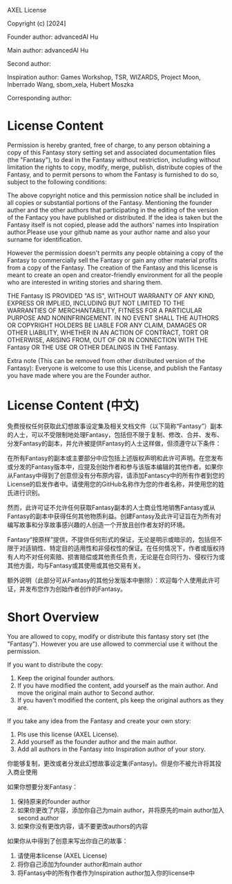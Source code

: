 AXEL License

Copyright (c) [2024]

Founder author: advancedAI Hu

Main author: advancedAI Hu

Second author: 

Inspiration author: Games Workshop, TSR, WIZARDS, Project Moon, Inberrado Wang, sbom_xela, Hubert Moszka

Corresponding author: 

# License Content
Permission is hereby granted, free of charge, to any person obtaining a copy of this Fantasy story setting set and associated documentation files (the "Fantasy"), to deal in the Fantasy without restriction, including without limitation the rights to copy, modify, merge, publish, distribute copies of the Fantasy, and to permit persons to whom the Fantasy is furnished to do so, subject to the following conditions:

The above copyright notice and this permission notice shall be included in all copies or substantial portions of the Fantasy. Mentioning the founder auther and the other authors that participating in the editing of the version of the Fantacy you have published or distributed. If the idea is taken but the Fantasy itself is not copied, please add the authors' names into Inspiration author.Please use your github name as your author name and also your surname for identification.

However the permission doesn't permits any people obtaining a copy of the Fantasy to commercially sell the Fantasy or gain any other material profits from a copy of the Fantasy. The creation of the Fantasy and this license is meant to create an open and creator-friendly environment for all the people who are interested in writing stories and sharing them.

THE Fantasy IS PROVIDED "AS IS", WITHOUT WARRANTY OF ANY KIND, EXPRESS OR IMPLIED, INCLUDING BUT NOT LIMITED TO THE WARRANTIES OF MERCHANTABILITY, FITNESS FOR A PARTICULAR PURPOSE AND NONINFRINGEMENT. IN NO EVENT SHALL THE AUTHORS OR COPYRIGHT HOLDERS BE LIABLE FOR ANY CLAIM, DAMAGES OR OTHER LIABILITY, WHETHER IN AN ACTION OF CONTRACT, TORT OR OTHERWISE, ARISING FROM, OUT OF OR IN CONNECTION WITH THE Fantasy OR THE USE OR OTHER DEALINGS IN THE Fantasy.

Extra note (This can be removed from other distributed version of the Fantasy): Everyone is welcome to use this License, and publish the Fantasy you have made where you are the Founder author.

# License Content (中文)
免费授权任何获取此幻想故事设定集及相关文档文件（以下简称“Fantasy”）副本的人士，可以不受限制地处理Fantasy，包括但不限于复制、修改、合并、发布、分发Fantasy的副本，并允许被提供Fantasy的人士这样做，但须遵守以下条件：

在所有Fantasy的副本或主要部分中应包括上述版权声明和此许可声明。在您发布或分发的Fantasy版本中，应提及创始作者和参与该版本编辑的其他作者。如果你从Fantasy中得到了创意但没有分布原内容，请添加Fantascy中的所有作者到您的License的启发作者中。请使用您的GitHub名称作为您的作者名称，并使用您的姓氏进行识别。

然而，此许可证不允许任何获取Fantasy副本的人士商业性地销售Fantasy或从Fantasy的副本中获得任何其他物质利益。创建Fantasy及此许可证旨在为所有对编写故事和分享故事感兴趣的人创造一个开放且创作者友好的环境。

Fantasy“按原样”提供，不提供任何形式的保证，无论是明示或暗示的，包括但不限于对适销性、特定目的适用性和非侵权性的保证。在任何情况下，作者或版权持有人均不对任何索赔、损害赔偿或其他责任负责，无论是在合同行为、侵权行为或其他方面，均与Fantasy或其使用或其他交易有关。

额外说明（此部分可从Fantasy的其他分发版本中删除）：欢迎每个人使用此许可证，并发布您作为创始作者创作的Fantasy。

# Short Overview
You are allowed to copy, modify or distribute this fantasy story set (the "Fantasy"). However you are use allowed to commercial use it without the permission. 

If you want to distribute the copy:
1. Keep the original founder authors.
2. If you have modified the content, add yourself as the main author. And move the original main author to Second author.
3. If you haven't modified the content, pls keep the original authors as they are.

If you take any idea from the Fantasy and create your own story:
1. Pls use this license (AXEL License).
2. Add yourself as the founder author and the main author.
3. Add all authors in the Fantasy into Inspiration author of your story.

你能够复制，更改或者分发此幻想故事设定集(Fantasy)。但是你不被允许将其投入商业使用

如果你想要分发Fantasy：
1. 保持原来的founder author
2. 如果你更改了内容，添加你自己为main author，并将原先的main author加入second author
3. 如果你没有更改内容，请不要更改authors的内容

如果你从中得到了创意来写出你自己的故事：
1. 请使用本license (AXEL License)
2. 将你自己添加为founder author和main author
3. 将Fantasy中的所有作者作为Inspiration author加入你的license中
